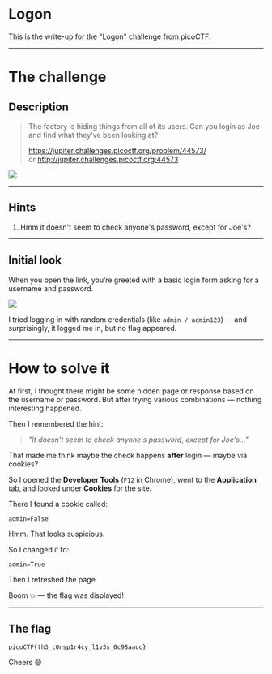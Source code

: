 
# Logon

This is the write-up for the "Logon" challenge from picoCTF.

---

# The challenge

## Description

> The factory is hiding things from all of its users. Can you login as Joe and find what they've been looking at?  
>  
> https://jupiter.challenges.picoctf.org/problem/44573/  
> or http://jupiter.challenges.picoctf.org:44573

![](img/screenshot1.png)

---

## Hints

1. Hmm it doesn't seem to check anyone's password, except for Joe's?

---

## Initial look

When you open the link, you’re greeted with a basic login form asking for a username and password.

![](img/screenshot2.png)

I tried logging in with random credentials (like `admin / admin123`) — and surprisingly, it logged me in, but no flag appeared.

---

# How to solve it

At first, I thought there might be some hidden page or response based on the username or password. But after trying various combinations — nothing interesting happened.

Then I remembered the hint:  
> *"It doesn't seem to check anyone's password, except for Joe's..."*

That made me think maybe the check happens **after** login — maybe via cookies?

So I opened the **Developer Tools** (`F12` in Chrome), went to the **Application** tab, and looked under **Cookies** for the site.

There I found a cookie called:
```
admin=False
```

Hmm. That looks suspicious.

So I changed it to:
```
admin=True
```

Then I refreshed the page.

Boom 💥 — the flag was displayed!

---

## The flag

```
picoCTF{th3_c0nsp1r4cy_l1v3s_0c98aacc}
```

Cheers 😄
